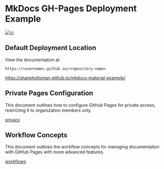 # MkDocs GH-Pages Deployment Example

[![ci](https://github.com/shaneholloman/mkdocs-material-example/actions/workflows/ci.yml/badge.svg)](https://github.com/shaneholloman/mkdocs-material-example/actions/workflows/ci.yml)

## Default Deployment Location

View the documentation at:

`https://<username>.github.io/<repository-name>`

<https://shaneholloman.github.io/mkdocs-material-example/>

## Private Pages Configuration

This document outlines how to configure GitHub Pages for private access, restricting it to organization members only.

[privacy](privacy.md)

## Workflow Concepts

This document outlines the workflow concepts for managing documentation with GitHub Pages with more advanced features.

[workflows](./workflows.md)
